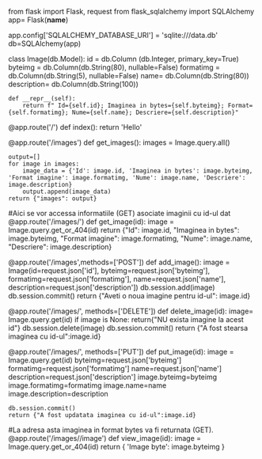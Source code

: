 
from flask import Flask, request
from flask_sqlalchemy import SQLAlchemy
app= Flask(__name__)



app.config['SQLALCHEMY_DATABASE_URI'] = 'sqlite:///data.db'
db=SQLAlchemy(app)


class Image(db.Model):
    id = db.Column (db.Integer, primary_key=True)
    byteimg = db.Column(db.String(80), nullable=False)
    formatimg = db.Column(db.String(5), nullable=False)
    name= db.Column(db.String(80))
    description= db.Column(db.String(100))

    def __repr__(self):
        return f" Id={self.id}; Imaginea in bytes={self.byteimg}; Format={self.formatimg}; Nume={self.name}; Descriere={self.description}"


@app.route('/')
def index():
    return 'Hello'

@app.route('/images')
def get_images():
    images = Image.query.all()

    output=[]
    for image in images:
        image_data = {'Id': image.id, 'Imaginea in bytes': image.byteimg, 'Format imagine': image.formatimg, 'Nume': image.name, 'Descriere': image.description}
        output.append(image_data)
    return {"images": output}

#Aici se vor accessa informatiile (GET) asociate imaginii cu id-ul dat
@app.route('/images/<id>')
def get_image(id):
    image = Image.query.get_or_404(id)
    return {"Id": image.id, "Imaginea in bytes": image.byteimg, "Format imagine": image.formatimg, "Nume": image.name, "Descriere": image.description}

@app.route('/images',methods=['POST'])
def add_image():
    image = Image(id=request.json['id'], byteimg=request.json['byteimg'], formatimg=request.json['formatimg'], name=request.json['name'], description=request.json['description'])
    db.session.add(image)
    db.session.commit()
    return {"Aveti o noua imagine pentru id-ul": image.id}

@app.route('/images/<id>', methods=['DELETE'])
def delete_image(id):
    image= Image.query.get(id)
    if image is None:
        return{"NU exista imagine la acest id"}
    db.session.delete(image)
    db.session.commit()
    return {"A fost stearsa imaginea cu id-ul":image.id}

@app.route('/images/<id>', methods=['PUT'])
def put_image(id):
    image = Image.query.get(id)
    byteimg=request.json['byteimg']
    formatimg=request.json['formatimg']
    name=request.json['name']
    description=request.json['description']
    image.byteimg=byteimg
    image.formatimg=formatimg
    image.name=name
    image.description=description

    db.session.commit()
    return {"A fost updatata imaginea cu id-ul":image.id}

#La adresa asta imaginea in format bytes va fi returnata (GET).
@app.route('/images/<id>/image')
def view_image(id):
    image = Image.query.get_or_404(id)
    return { 'Image byte': image.byteimg }

